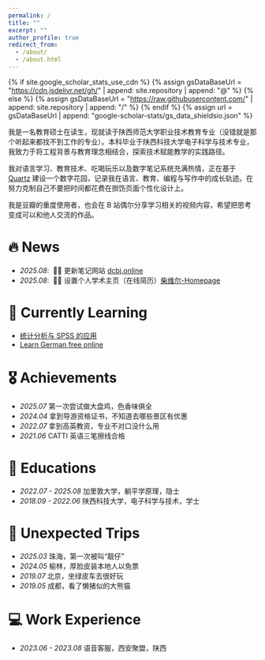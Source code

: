 ```yaml
---
permalink: /
title: ""
excerpt: ""
author_profile: true
redirect_from: 
  - /about/
  - /about.html
---
```


{% if site.google_scholar_stats_use_cdn %}
{% assign gsDataBaseUrl = "https://cdn.jsdelivr.net/gh/" | append: site.repository | append: "@" %}
{% else %}
{% assign gsDataBaseUrl = "https://raw.githubusercontent.com/" | append: site.repository | append: "/" %}
{% endif %}
{% assign url = gsDataBaseUrl | append: "google-scholar-stats/gs_data_shieldsio.json" %}

<span class='anchor' id='about-me'></span>

我是一名教育硕士在读生，现就读于陕西师范大学职业技术教育专业（没错就是那个听起来都找不到工作的专业）。本科毕业于陕西科技大学电子科学与技术专业，我致力于将工程背景与教育理念相结合，探索技术赋能教学的实践路径。

我对语言学习、教育技术、吃喝玩乐以及数字笔记系统充满热情，正在基于 [Quartz](https://quartz.jzhao.xyz/) 建设一个数字花园，记录我在语言、教育、编程与写作中的成长轨迹。在努力克制自己不要把时间都花费在捯饬页面个性化设计上。

我是豆瓣的重度使用者，也会在 B 站偶尔分享学习相关的视频内容，希望把思考变成可以和他人交流的作品。

# 🔥 News
- *2025.08*: &nbsp;🎉🎉 更新笔记网站 [dcbj.online](https://dcbj.online/)
- *2025.08*: &nbsp;🎉🎉 设置个人学术主页（在线简历）[柴维尔-Homepage](https://pridewood.github.io/)

# 📝 Currently Learning

- [统计分析与 SPSS 的应用](https://space.bilibili.com/630304558/lists/722799?type=series)
- [Learn German free online](https://learngerman.dw.com/en/learn-german/s-9528)

# 🎖 Achievements
- *2025.07* 第一次尝试做大盘鸡，色香味俱全
- *2024.04* 拿到导游资格证书，不知道去哪些景区有优惠
- *2022.07* 拿到高英教资，专业不对口没什么用
- *2021.06* CATTI 英语三笔擦线合格

# 📖 Educations
- *2022.07 - 2025.08* 加里敦大学，躺平学原理，隐士
- *2018.09 - 2022.06* 陕西科技大学，电子科学与技术，学士

# 📍 Unexpected Trips
- *2025.03* 珠海，第一次被叫“靓仔”
- *2024.05* 榆林，厚脸皮装本地人以免票
- *2019.07* 北京，坐绿皮车去很好玩
- *2019.05* 成都，看了懒猪似的大熊猫

# 💻 Work Experience
- *2023.06 - 2023.08* 语音客服，西安聚盟，陕西
